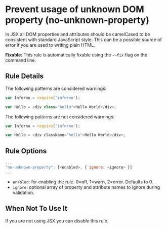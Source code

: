 # Prevent usage of unknown DOM property (no-unknown-property)

In JSX all DOM properties and attributes should be camelCased to be consistent with standard JavaScript style. This can be a possible source of error if you are used to writing plain HTML.

**Fixable:** This rule is automatically fixable using the `--fix` flag on the command line.

## Rule Details

The following patterns are considered warnings:

```js
var Inferno = require('inferno');

var Hello = <div class="hello">Hello World</div>;
```

The following patterns are not considered warnings:

```js
var Inferno = require('inferno');

var Hello = <div className="hello">Hello World</div>;
```

## Rule Options

```js
...
"no-unknown-property": [<enabled>, { ignore: <ignore> }]
...
```

* `enabled`: for enabling the rule. 0=off, 1=warn, 2=error. Defaults to 0.
* `ignore`: optional array of property and attribute names to ignore during validation.

## When Not To Use It

If you are not using JSX you can disable this rule.
